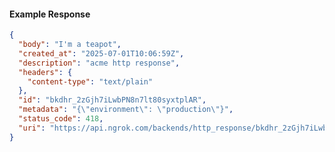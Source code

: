 <!-- Code generated for API Clients. DO NOT EDIT. -->

#### Example Response

```json
{
  "body": "I'm a teapot",
  "created_at": "2025-07-01T10:06:59Z",
  "description": "acme http response",
  "headers": {
    "content-type": "text/plain"
  },
  "id": "bkdhr_2zGjh7iLwbPN8n7lt80syxtplAR",
  "metadata": "{\"environment\": \"production\"}",
  "status_code": 418,
  "uri": "https://api.ngrok.com/backends/http_response/bkdhr_2zGjh7iLwbPN8n7lt80syxtplAR"
}
```
